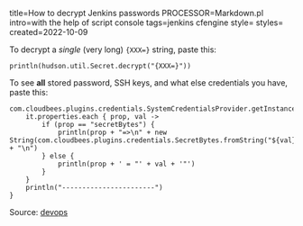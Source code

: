title=How to decrypt Jenkins passwords
PROCESSOR=Markdown.pl
intro=with the help of script console
tags=jenkins cfengine
style=
styles=
created=2022-10-09

To decrypt a _single_ (very long) `{XXX=}` string, paste this:

	println(hudson.util.Secret.decrypt("{XXX=}"))

To see **all** stored password, SSH keys, and what else credentials you have, paste this:

	com.cloudbees.plugins.credentials.SystemCredentialsProvider.getInstance().getCredentials().forEach{
		it.properties.each { prop, val ->
			if (prop == "secretBytes") {
				println(prop + "=>\n" + new String(com.cloudbees.plugins.credentials.SecretBytes.fromString("${val}").getPlainData()) + "\n")
			} else {
				println(prop + ' = "' + val + '"')
			}
		}
		println("-----------------------")
	}

Source: [devops][s]

[s]: https://devops.stackexchange.com/questions/2191/how-to-decrypt-jenkins-passwords-from-credentials-xml
